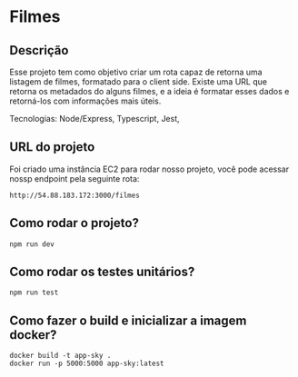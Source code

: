 
# Filmes 
## Descrição
Esse projeto tem como objetivo criar um rota capaz de retorna uma listagem de filmes, formatado para o client side. Existe uma URL que retorna os metadados do alguns filmes, e a ideia é formatar esses dados e retorná-los com informações mais úteis.

Tecnologias: Node/Express, Typescript, Jest,  

## URL do projeto
Foi criado uma instância EC2 para rodar nosso projeto, você pode acessar nossp endpoint pela seguinte rota: 
```
http://54.88.183.172:3000/filmes
```

## Como rodar o projeto?

```
npm run dev
```

## Como rodar os testes unitários?
```
npm run test
```

## Como fazer o build e inicializar a imagem docker?

```
docker build -t app-sky .
docker run -p 5000:5000 app-sky:latest 
```